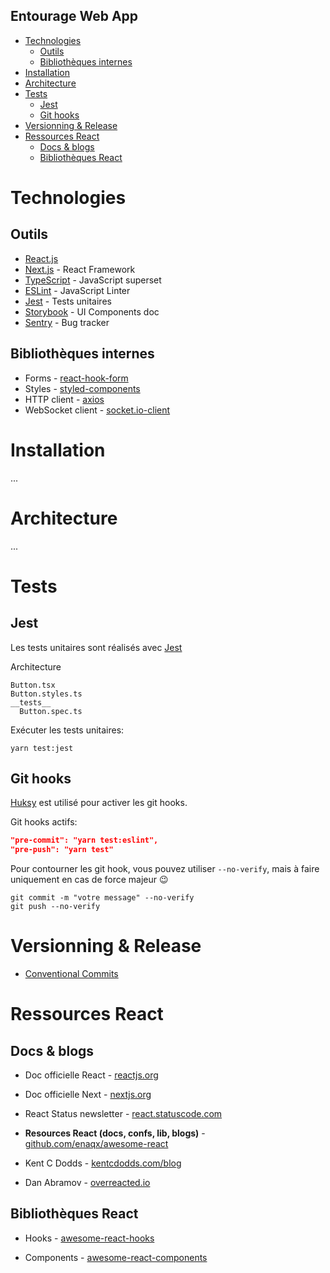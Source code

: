 Entourage Web App
---

* [Technologies](#technologies)
    * [Outils](#outils)
    * [Bibliothèques internes](#bibliothèques-internes)
* [Installation](#installation)
* [Architecture](#architecture)
* [Tests](#tests)
  * [Jest](#jest)
  * [Git hooks](#git-hooks)
* [Versionning & Release](#versionning--release)
* [Ressources React](#ressources-react)
    * [Docs & blogs](#docs--blogs)
    * [Bibliothèques React](#bibliothèques-react)


# Technologies

## Outils
* [React.js](https://fr.reactjs.org)
* [Next.js](https://nextjs.org) - React Framework
* [TypeScript](https://www.typescriptlang.org) - JavaScript superset
* [ESLint](https://eslint.org) - JavaScript Linter
* [Jest](https://jestjs.io) - Tests unitaires   
* [Storybook](https://storybook.js.org) - UI Components doc
* [Sentry](https://sentry.io) - Bug tracker

## Bibliothèques internes
* Forms - [react-hook-form](https://react-hook-form.com)
* Styles - [styled-components](https://www.styled-components.com)
* HTTP client - [axios](https://github.com/axios/axios)
* WebSocket client - [socket.io-client](https://github.com/socketio/socket.io-client)

# Installation
...

# Architecture
...

# Tests

## Jest

Les tests unitaires sont réalisés avec [Jest](https://jestjs.io)

Architecture

```
Button.tsx
Button.styles.ts
__tests__
  Button.spec.ts
```

Exécuter les tests unitaires:

```
yarn test:jest
```

## Git hooks

[Huksy](https://github.com/typicode/husky) est utilisé pour activer les git hooks.

Git hooks actifs:
```json
"pre-commit": "yarn test:eslint",
"pre-push": "yarn test"
```

Pour contourner les git hook, vous pouvez utiliser `--no-verify`, mais à faire uniquement en cas de force majeur :wink:
```
git commit -m "votre message" --no-verify
git push --no-verify
```

# Versionning & Release

* [Conventional Commits](https://www.conventionalcommits)

# Ressources React

## Docs & blogs

* Doc officielle React - [reactjs.org](https://fr.reactjs.org)

* Doc officielle Next - [nextjs.org](https://nextjs.org)

* React Status newsletter - [react.statuscode.com](https://react.statuscode.com)

* **Resources React (docs, confs, lib, blogs)** - [github.com/enaqx/awesome-react](https://github.com/enaqx/awesome-react)

* Kent C Dodds - [kentcdodds.com/blog](https://kentcdodds.com/blog)

* Dan Abramov - [overreacted.io](https://overreacted.io)

## Bibliothèques React

* Hooks - [awesome-react-hooks](https://github.com/rehooks/awesome-react-hooks)

* Components - [awesome-react-components](https://github.com/brillout/awesome-react-components)
